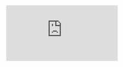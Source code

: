 <figure><embed src="https://wakatime.com/share/@72fa7837-9739-4aa5-8af1-106215d9fd3f/8f1eb868-9b13-4b0b-8649-7a75283f07d9.svg"></embed></figure>
